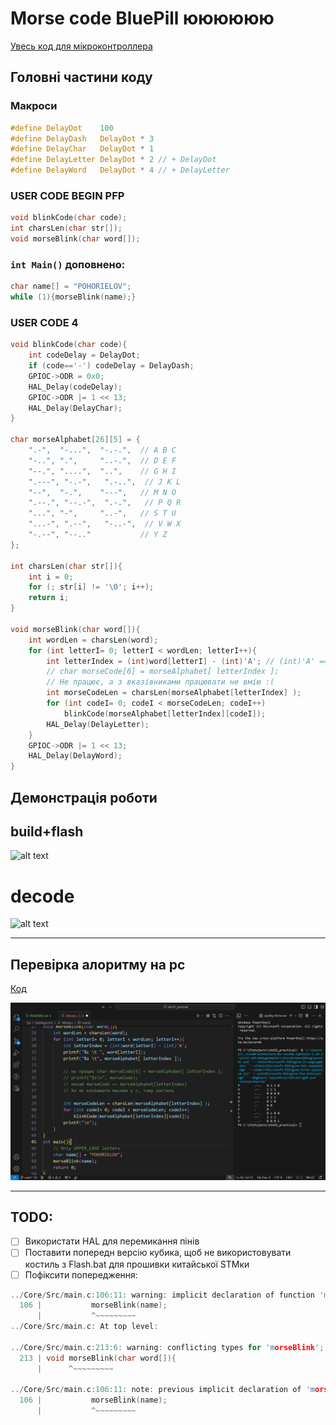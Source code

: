 # Morse code BluePill юююююю

[Увесь код для мікроконтроллера](Core/Src/main.c)

## Головні частини коду

### Макроси
``` c
#define DelayDot    100
#define DelayDash   DelayDot * 3
#define DelayChar   DelayDot * 1
#define DelayLetter DelayDot * 2 // + DelayDot
#define DelayWord   DelayDot * 4 // + DelayLetter
```

### USER CODE BEGIN PFP
``` c
void blinkCode(char code);
int charsLen(char str[]);
void morseBlink(char word[]);
```


###  `int Main()` доповнено:
``` c
char name[] = "POHORIELOV";
while (1){morseBlink(name);}
```

###  USER CODE  4
``` c
void blinkCode(char code){
	int codeDelay = DelayDot;
	if (code=='-') codeDelay = DelayDash;
	GPIOC->ODR = 0x0;
	HAL_Delay(codeDelay);
	GPIOC->ODR |= 1 << 13;
	HAL_Delay(DelayChar);
}

char morseAlphabet[26][5] = {
	".-",  "-...",  "-.-.",  // A B C
	"-..", ".",     "..-.",  // D E F
	"--.", "....",  "..",    // G H I
	".---", "-.-",   ".-..",  // J K L
	"--",  "-.",    "---",   // M N O
	".--.", "--.-",  ".-.",   // P Q R
	"...", "-",     "..-",   // S T U
	"...-", ".--",   "-..-",  // V W X
	"-.--", "--.."   		 // Y Z
};

int charsLen(char str[]){
    int i = 0;
    for (; str[i] != '\0'; i++);
    return i;
}

void morseBlink(char word[]){
	int wordLen = charsLen(word);
	for (int letterI= 0; letterI < wordLen; letterI++){
		int letterIndex = (int)word[letterI] - (int)'A'; // (int)'A' == 65
		// char morseCode[6] = morseAlphabet[ letterIndex ];
		// Не працює, а з вказівниками працювати не вмію :(
		int morseCodeLen = charsLen(morseAlphabet[letterIndex] );
		for (int codeI= 0; codeI < morseCodeLen; codeI++)
			blinkCode(morseAlphabet[letterIndex][codeI]);
		HAL_Delay(DelayLetter);
	}
	GPIOC->ODR |= 1 << 13;
	HAL_Delay(DelayWord);
}
```

## Демонстрація роботи

## build+flash
<!-- <video autoplay loop muted controls src="READMEfiles/build+flash.mp4" title="build+flash.mp4"></video> -->

<!-- [![build+flash.mp4](build+flash.jpg)](READMEfiles/build+flash.mp4) -->

![alt text](READMEfiles/build+flash.gif)

# decode
<!-- <video autoplay loop muted controls src="READMEfiles/decode.mp4" title="morse decode.mp4"></video> -->

<!-- [![morse decode.mp4](READMEfiles/decode.jpg)](READMEfiles/decode.mp4) -->

![alt text](READMEfiles/decode.gif)

---

## Перевірка алоритму на pc
[Код](TestAlgoritm/Morse.c)

![alt text](READMEfiles/algoritmTest.png)

---

## TODO:
- [ ] Використати HAL для перемикання пінів
- [ ] Поставити попередн версію кубика, щоб не використовувати костиль з Flash.bat для прошивки китайської STMки
- [ ] Пофіксити попередження:

``` c
../Core/Src/main.c:106:11: warning: implicit declaration of function 'morseBlink' [-Wimplicit-function-declaration]
  106 |           morseBlink(name);
      |           ^~~~~~~~~~
../Core/Src/main.c: At top level:

../Core/Src/main.c:213:6: warning: conflicting types for 'morseBlink'; have 'void(char *)'
  213 | void morseBlink(char word[]){
      |      ^~~~~~~~~~

../Core/Src/main.c:106:11: note: previous implicit declaration of 'morseBlink' with type 'void(char *)'
  106 |           morseBlink(name);
      |           ^~~~~~~~~~
```
